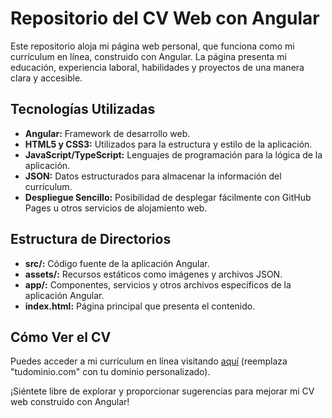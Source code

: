 # Repositorio del CV Web con Angular

Este repositorio aloja mi página web personal, que funciona como mi currículum en línea, construido con Angular. La página presenta mi educación, experiencia laboral, habilidades y proyectos de una manera clara y accesible.

## Tecnologías Utilizadas

- **Angular:** Framework de desarrollo web.
- **HTML5 y CSS3:** Utilizados para la estructura y estilo de la aplicación.
- **JavaScript/TypeScript:** Lenguajes de programación para la lógica de la aplicación.
- **JSON:** Datos estructurados para almacenar la información del currículum.
- **Despliegue Sencillo:** Posibilidad de desplegar fácilmente con GitHub Pages u otros servicios de alojamiento web.

## Estructura de Directorios

- **src/:** Código fuente de la aplicación Angular.
- **assets/:** Recursos estáticos como imágenes y archivos JSON.
- **app/:** Componentes, servicios y otros archivos específicos de la aplicación Angular.
- **index.html:** Página principal que presenta el contenido.

## Cómo Ver el CV

Puedes acceder a mi currículum en línea visitando [aquí](https://tudominio.com) (reemplaza "tudominio.com" con tu dominio personalizado).

¡Siéntete libre de explorar y proporcionar sugerencias para mejorar mi CV web construido con Angular!


